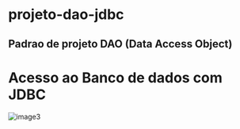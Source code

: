 # projeto-dao-jdbc
## Padrao de projeto DAO (Data Access Object)


# Acesso ao Banco de dados  com JDBC  
![image3](https://user-images.githubusercontent.com/98924684/227812489-117a8372-cb1e-4c80-b525-f2fec6d5afc4.gif)
